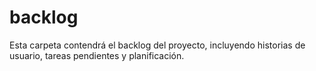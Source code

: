# backlog

Esta carpeta contendrá el backlog del proyecto, incluyendo historias de usuario, tareas pendientes y planificación.
